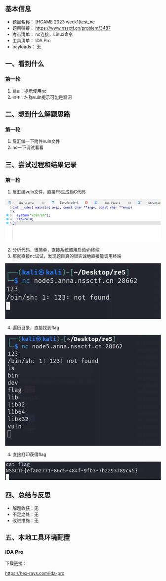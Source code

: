 ## 基本信息

- 题目名称： [HGAME 2023 week1]test_nc
- 题目链接： https://www.nssctf.cn/problem/3487
- 考点清单： nc连接，Linux命令
- 工具清单： IDA Pro
- payloads： 无

## 一、看到什么

### 第一轮

1. `题目`：提示使用nc
2. `附件`：名称vuln提示可能是漏洞

## 二、想到什么解题思路

### 第一轮

1. 反汇编一下附件vuln文件
2. nc一下调试看看

## 三、尝试过程和结果记录

### 第一轮

1. 反汇编vuln文件，直接F5生成伪C代码

![](./images/HGAME_2023_week1test_nc-F5.png)

2. 分析代码，很简单，直接系统调用启动sh终端
3. 那就直接nc试试，发现题目真的很实诚地直接能调用终端

![](./images/HGAME_2023_week1test_nc-test.png)

4. 遍历目录，直接找到flag

![](./images/HGAME_2023_week1test_nc-ls.png)

4. 直接打印获得flag

![](./images/HGAME_2023_week1test_nc-flag.png)

## 四、总结与反思

- 解题收获：无
- 不足之处：无
- 改进措施：无

## 五、本地工具环境配置

### IDA Pro

下载链接：

https://hex-rays.com/ida-pro

